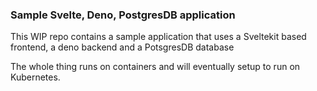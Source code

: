 ### Sample Svelte, Deno, PostgresDB application

This WIP repo contains a sample application that uses a Sveltekit based frontend,
a deno backend and a PotsgresDB database

The whole thing runs on containers and will eventually setup to run on Kubernetes.
